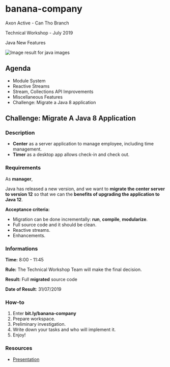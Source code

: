 # banana-company

Axon Active  - Can Tho Branch

Technical Workshop - July 2019 

Java New Features



![Image result for java images](https://cdn.instructables.com/F1X/JM2M/HS3GV5W6/F1XJM2MHS3GV5W6.LARGE.jpg)



## Agenda

- Module System
- Reactive Streams
- Stream, Collections API Improvements
- Miscellaneous Features
- Challenge: Migrate a Java 8 application



## Challenge: Migrate A Java 8 Application



### Description

- **Center** as a server application to manage employee, including time management.
- **Timer** as a desktop app allows check-in and check out.



### Requirements

As **manager**,

Java has released a new version, and we want to **migrate the center server to version 12** so that we can the **benefits of upgrading the application to Java 12**.

**Acceptance criteria:**

- Migration can be done incrementally: **run**, **compile**, **modularize**.
- Full source code and it should be clean.
- Reactive streams.
- Enhancements.



### Informations

**Time:** 8:00 - 11:45

**Rule:** The Technical Workshop Team will make the final decision.

**Result:** Full **migrated** source code

**Date of Result**: 31/07/2019



### How-to

1. Enter **bit.ly/banana-company**
2. Prepare workspace.
3. Preliminary investigation.
4. Write down your tasks and who will implement it.
5. Enjoy!



### Resources

- [Presentation](https://github.com/dieuph/banana-company/blob/master/Java%20New%20Features%20Workshop.pdf)

